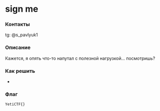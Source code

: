 # sign me

### Контакты

tg: @s_pavlyuk1

### Описание

Кажется, я опять что-то напутал с полезной нагрузкой... посмотришь?

### Как решить

-

### Флаг

`YetiCTF{}`
